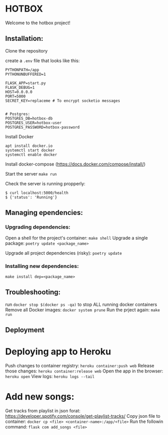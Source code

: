 # HOTBOX

Welcome to the hotbox project!

## Installation:

Clone the repository

create a `.env` file that looks like this:
```
PYTHONPATH=/app
PYTHONUNBUFFERED=1

FLASK_APP=start.py
FLASK_DEBUG=1
HOST=0.0.0.0
PORT=5000
SECRET_KEY=replaceme # To encrypt socketio messages


# Postgres:
POSTGRES_DB=hotbox-db
POSTGRES_USER=hotbox-user
POSTGRES_PASSWORD=hotbox-password
```

Install Docker
```
apt install docker.io
systemctl start docker
systemctl enable docker
```
Install docker-compose (https://docs.docker.com/compose/install/)

Start the server
`make run`

Check the server is running propperly:
```
$ curl localhost:5000/health
$ {'status': 'Running'}
```


##  Managing ependencies:

### Upgrading dependencies:
Open a shell for the project's container:
`make shell`
Upgrade a single package:
`poetry update <package_name>`

Upgrade all project dependencies (risky):
`poetry update`

### Installing new dependencies: 
`make install dep=<package_name>`

## Troubleshooting:

run `docker stop $(docker ps -qa)` to stop ALL running docker containers
Remove all Docker images:
`docker system prune`
Run the prject again:
`make run`

## Deployment
# Deploying app to Heroku
Push changes to container registry:
`heroku container:push web`
Release those changes:
 `heroku container:release web`
 Open the app in the browser:
`heroku open`
View logs:
 `heroku logs --tail`

# Add new songs:
Get tracks from playlist in json forat:
https://developer.spotify.com/console/get-playlist-tracks/
Copy json file to container:
`docker cp <file> <container-name>:/app/<file>`
Run the followin command:
`flask com add_songs <file>`
